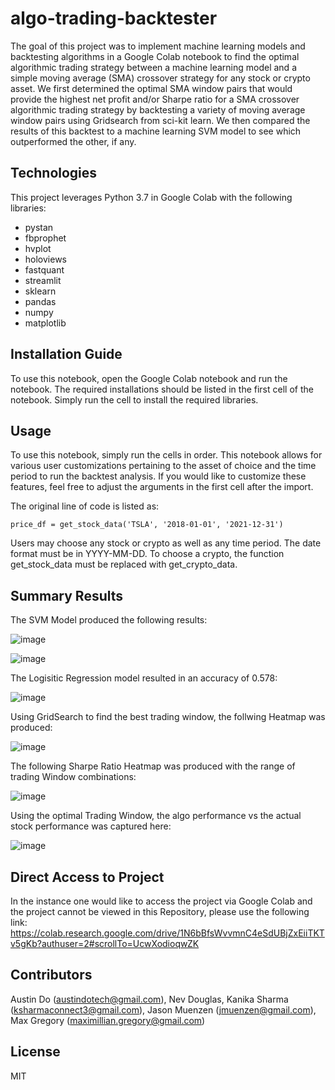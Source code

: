 # algo-trading-backtester

The goal of this project was to implement machine learning models and backtesting algorithms in a Google Colab notebook to find the optimal algorithmic trading strategy between a machine learning model and a simple moving average (SMA) crossover strategy for any stock or crypto asset. We first determined the optimal SMA window pairs that would provide the highest net profit and/or Sharpe ratio for a SMA crossover algorithmic trading strategy by backtesting a variety of moving average window pairs using Gridsearch from sci-kit learn. We then compared the results of this backtest to a machine learning SVM model to see which outperformed the other, if any.

## Technologies

This project leverages Python 3.7 in Google Colab with the following libraries:
- pystan
- fbprophet
- hvplot
- holoviews
- fastquant
- streamlit
- sklearn
- pandas
- numpy
- matplotlib

## Installation Guide

To use this notebook, open the Google Colab notebook and run the notebook. The required installations should be listed in the first cell of the notebook. Simply run the cell to install the required libraries.

## Usage

To use this notebook, simply run the cells in order. This notebook allows for various user customizations pertaining to the asset of choice and the time period to run the backtest analysis. If you would like to customize these features, feel free to adjust the arguments in the first cell after the import.

The original line of code is listed as:

```
price_df = get_stock_data('TSLA', '2018-01-01', '2021-12-31')
```

Users may choose any stock or crypto as well as any time period. The date format must be in YYYY-MM-DD. To choose a crypto, the function get_stock_data must be replaced with get_crypto_data.

## Summary Results 
The SVM Model produced the following results:

![image](https://user-images.githubusercontent.com/89708427/149682400-b4248dab-9235-479a-91e4-867d786a5d93.png)

![image](https://user-images.githubusercontent.com/89708427/149682428-986aca44-b293-4e6e-bb8c-de2d85bdb3cb.png)

The Logisitic Regression model resulted in an accuracy of 0.578:

![image](https://user-images.githubusercontent.com/89708427/149682457-ed4bdcd8-ef7e-4282-9e47-5247c54acdc9.png)

Using GridSearch to find the best trading window, the follwing Heatmap was produced: 

![image](https://user-images.githubusercontent.com/89708427/149682484-fe447428-b34d-484c-a5f9-1c10b4584851.png)

The following Sharpe Ratio Heatmap was produced with the range of trading Window combinations:

![image](https://user-images.githubusercontent.com/89708427/149682611-edb85771-8b0a-4718-8cca-2a2e6e575cdc.png)


Using the optimal Trading Window, the algo performance vs the actual stock performance was captured here: 

![image](https://user-images.githubusercontent.com/89708427/149682562-3ea2d446-3de3-4818-9175-061b4244f13b.png)

## Direct Access to Project
In the instance one would like to access the project via Google Colab and the project cannot be viewed in this Repository, please use the following link: https://colab.research.google.com/drive/1N6bBfsWvvmnC4eSdUBjZxEiiTKTv5gKb?authuser=2#scrollTo=UcwXodioqwZK 

## Contributors
Austin Do (austindotech@gmail.com), Nev Douglas, Kanika Sharma (ksharmaconnect3@gmail.com), Jason Muenzen (jmuenzen@gmail.com), Max Gregory (maximillian.gregory@gmail.com)


## License

MIT
